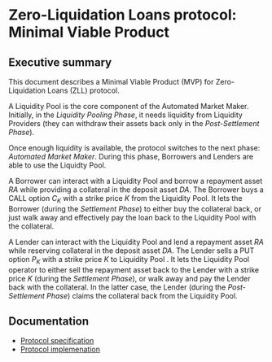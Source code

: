 # Zero-Liquidation Loans protocol: Minimal Viable Product

## Executive summary

This document describes a Minimal Viable Product (MVP) for Zero-Liquidation Loans (ZLL) protocol.

A Liquidity Pool is the core component of the Automated Market Maker. Initially, in the _Liquidity Pooling Phase_, it needs liquidity from Liquidity Providers (they can withdraw their assets back only in the _Post-Settlement Phase_).

Once enough liquidity is available, the protocol switches to the next phase: _Automated Market Maker_. During this phase, Borrowers and Lenders are able to use the Liquidty Pool.

A Borrower can interact with a Liquidity Pool and borrow a repayment asset _RA_ while providing a collateral in the deposit asset _DA_. The Borrower buys a CALL option _C<sub>K</sub>_ with a strike price _K_ from the Liquidity Pool. It lets the Borrower (during the _Settlement Phase_) to either buy the collateral back, or just walk away and effectively pay the loan back to the Liquidity Pool with the collateral. 

A Lender  can interact with the Liquidity Pool and lend a repayment asset _RA_ while reserving collateral in the deposit asset _DA_. The Lender sells a PUT option _P<sub>K</sub>_ with a strike price _K_ to Liquidity Pool . It lets the Liquidity Pool operator to either sell the repayment asset back to the Lender with a strike price _K_ (during the _Settlement Phase_), or walk away and pay the Lender back with the collateral. In the latter case, the Lender (during the _Post-Settlement Phase_) claims the collateral back from the Liquidity Pool.

## Documentation

- [Protocol specification](./docs/protocol-spec.md)
- [Protocol implemenation](./docs/protocol-impl-design.md)